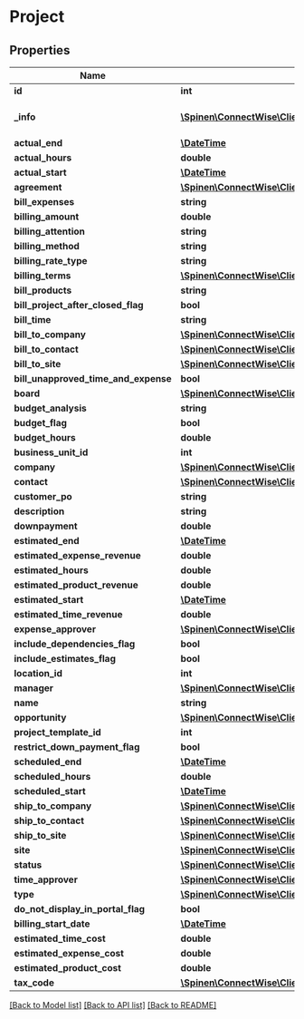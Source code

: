 # Project

## Properties
Name | Type | Description | Notes
------------ | ------------- | ------------- | -------------
**id** | **int** |  | [optional] 
**_info** | [**\Spinen\ConnectWise\Clients\Project\Spinen\ConnectWise\Clients\Project\Model\Metadata**](Metadata.md) | Metadata of the entity | [optional] 
**actual_end** | [**\DateTime**](\DateTime.md) |  | [optional] 
**actual_hours** | **double** |  | [optional] 
**actual_start** | [**\DateTime**](\DateTime.md) |  | [optional] 
**agreement** | [**\Spinen\ConnectWise\Clients\Project\Spinen\ConnectWise\Clients\Project\Model\AgreementReference**](AgreementReference.md) |  | [optional] 
**bill_expenses** | **string** |  | [optional] 
**billing_amount** | **double** |  | [optional] 
**billing_attention** | **string** |  | [optional] 
**billing_method** | **string** |  | 
**billing_rate_type** | **string** |  | [optional] 
**billing_terms** | [**\Spinen\ConnectWise\Clients\Project\Spinen\ConnectWise\Clients\Project\Model\BillingTermsReference**](BillingTermsReference.md) |  | [optional] 
**bill_products** | **string** |  | [optional] 
**bill_project_after_closed_flag** | **bool** |  | [optional] 
**bill_time** | **string** |  | [optional] 
**bill_to_company** | [**\Spinen\ConnectWise\Clients\Project\Spinen\ConnectWise\Clients\Project\Model\CompanyReference**](CompanyReference.md) |  | [optional] 
**bill_to_contact** | [**\Spinen\ConnectWise\Clients\Project\Spinen\ConnectWise\Clients\Project\Model\ContactReference**](ContactReference.md) |  | [optional] 
**bill_to_site** | [**\Spinen\ConnectWise\Clients\Project\Spinen\ConnectWise\Clients\Project\Model\SiteReference**](SiteReference.md) |  | [optional] 
**bill_unapproved_time_and_expense** | **bool** |  | [optional] 
**board** | [**\Spinen\ConnectWise\Clients\Project\Spinen\ConnectWise\Clients\Project\Model\ProjectBoardReference**](ProjectBoardReference.md) |  | 
**budget_analysis** | **string** |  | [optional] 
**budget_flag** | **bool** |  | [optional] 
**budget_hours** | **double** |  | [optional] 
**business_unit_id** | **int** |  | [optional] 
**company** | [**\Spinen\ConnectWise\Clients\Project\Spinen\ConnectWise\Clients\Project\Model\CompanyReference**](CompanyReference.md) |  | 
**contact** | [**\Spinen\ConnectWise\Clients\Project\Spinen\ConnectWise\Clients\Project\Model\ContactReference**](ContactReference.md) |  | [optional] 
**customer_po** | **string** |  | [optional] 
**description** | **string** |  | [optional] 
**downpayment** | **double** |  | [optional] 
**estimated_end** | [**\DateTime**](\DateTime.md) |  | 
**estimated_expense_revenue** | **double** |  | [optional] 
**estimated_hours** | **double** |  | [optional] 
**estimated_product_revenue** | **double** |  | [optional] 
**estimated_start** | [**\DateTime**](\DateTime.md) |  | 
**estimated_time_revenue** | **double** |  | [optional] 
**expense_approver** | [**\Spinen\ConnectWise\Clients\Project\Spinen\ConnectWise\Clients\Project\Model\MemberReference**](MemberReference.md) |  | [optional] 
**include_dependencies_flag** | **bool** |  | [optional] 
**include_estimates_flag** | **bool** |  | [optional] 
**location_id** | **int** |  | [optional] 
**manager** | [**\Spinen\ConnectWise\Clients\Project\Spinen\ConnectWise\Clients\Project\Model\MemberReference**](MemberReference.md) |  | [optional] 
**name** | **string** |  | 
**opportunity** | [**\Spinen\ConnectWise\Clients\Project\Spinen\ConnectWise\Clients\Project\Model\OpportunityReference**](OpportunityReference.md) |  | [optional] 
**project_template_id** | **int** |  | [optional] 
**restrict_down_payment_flag** | **bool** |  | [optional] 
**scheduled_end** | [**\DateTime**](\DateTime.md) |  | [optional] 
**scheduled_hours** | **double** |  | [optional] 
**scheduled_start** | [**\DateTime**](\DateTime.md) |  | [optional] 
**ship_to_company** | [**\Spinen\ConnectWise\Clients\Project\Spinen\ConnectWise\Clients\Project\Model\CompanyReference**](CompanyReference.md) |  | [optional] 
**ship_to_contact** | [**\Spinen\ConnectWise\Clients\Project\Spinen\ConnectWise\Clients\Project\Model\ContactReference**](ContactReference.md) |  | [optional] 
**ship_to_site** | [**\Spinen\ConnectWise\Clients\Project\Spinen\ConnectWise\Clients\Project\Model\SiteReference**](SiteReference.md) |  | [optional] 
**site** | [**\Spinen\ConnectWise\Clients\Project\Spinen\ConnectWise\Clients\Project\Model\SiteReference**](SiteReference.md) |  | [optional] 
**status** | [**\Spinen\ConnectWise\Clients\Project\Spinen\ConnectWise\Clients\Project\Model\ProjectStatusReference**](ProjectStatusReference.md) |  | [optional] 
**time_approver** | [**\Spinen\ConnectWise\Clients\Project\Spinen\ConnectWise\Clients\Project\Model\MemberReference**](MemberReference.md) |  | [optional] 
**type** | [**\Spinen\ConnectWise\Clients\Project\Spinen\ConnectWise\Clients\Project\Model\ProjectTypeReference**](ProjectTypeReference.md) |  | [optional] 
**do_not_display_in_portal_flag** | **bool** |  | [optional] 
**billing_start_date** | [**\DateTime**](\DateTime.md) |  | [optional] 
**estimated_time_cost** | **double** |  | [optional] 
**estimated_expense_cost** | **double** |  | [optional] 
**estimated_product_cost** | **double** |  | [optional] 
**tax_code** | [**\Spinen\ConnectWise\Clients\Project\Spinen\ConnectWise\Clients\Project\Model\TaxCodeReference**](TaxCodeReference.md) |  | [optional] 

[[Back to Model list]](../README.md#documentation-for-models) [[Back to API list]](../README.md#documentation-for-api-endpoints) [[Back to README]](../README.md)


